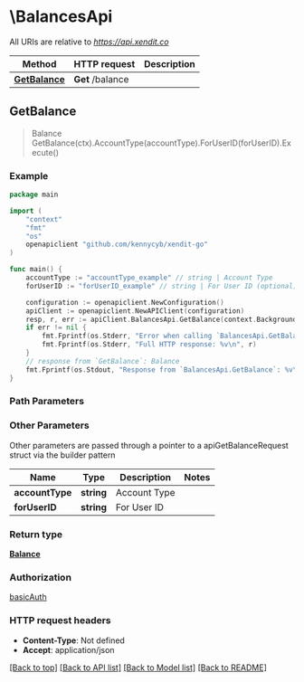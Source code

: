# \BalancesApi

All URIs are relative to *https://api.xendit.co*

Method | HTTP request | Description
------------- | ------------- | -------------
[**GetBalance**](BalancesApi.md#GetBalance) | **Get** /balance | 



## GetBalance

> Balance GetBalance(ctx).AccountType(accountType).ForUserID(forUserID).Execute()



### Example

```go
package main

import (
    "context"
    "fmt"
    "os"
    openapiclient "github.com/kennycyb/xendit-go"
)

func main() {
    accountType := "accountType_example" // string | Account Type
    forUserID := "forUserID_example" // string | For User ID (optional)

    configuration := openapiclient.NewConfiguration()
    apiClient := openapiclient.NewAPIClient(configuration)
    resp, r, err := apiClient.BalancesApi.GetBalance(context.Background()).AccountType(accountType).ForUserID(forUserID).Execute()
    if err != nil {
        fmt.Fprintf(os.Stderr, "Error when calling `BalancesApi.GetBalance``: %v\n", err)
        fmt.Fprintf(os.Stderr, "Full HTTP response: %v\n", r)
    }
    // response from `GetBalance`: Balance
    fmt.Fprintf(os.Stdout, "Response from `BalancesApi.GetBalance`: %v\n", resp)
}
```

### Path Parameters



### Other Parameters

Other parameters are passed through a pointer to a apiGetBalanceRequest struct via the builder pattern


Name | Type | Description  | Notes
------------- | ------------- | ------------- | -------------
 **accountType** | **string** | Account Type | 
 **forUserID** | **string** | For User ID | 

### Return type

[**Balance**](Balance.md)

### Authorization

[basicAuth](../README.md#basicAuth)

### HTTP request headers

- **Content-Type**: Not defined
- **Accept**: application/json

[[Back to top]](#) [[Back to API list]](../README.md#documentation-for-api-endpoints)
[[Back to Model list]](../README.md#documentation-for-models)
[[Back to README]](../README.md)

